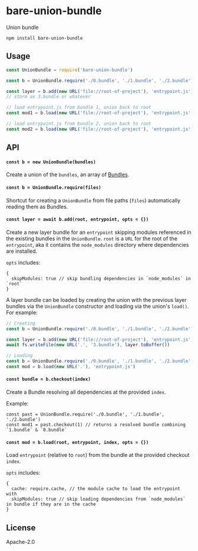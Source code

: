 # bare-union-bundle

Union bundle

```
npm install bare-union-bundle
```

## Usage

``` js
const UnionBundle = require('bare-union-bundle')

const b = UnionBundle.require('./0.bundle', './1.bundle', './2.bundle')

const layer = b.add(new URL('file://root-of-project'), 'entrypoint.js')
// store as 3.bundle or whatever

// load entrypoint.js from bundle 1, union back to root
const mod1 = b.load(new URL('file://root-of-project'), 'entrypoint.js', 1)

// load entrypoint.js from bundle 2, union back to root
const mod2 = b.load(new URL('file://root-of-project'), 'entrypoint.js', 2)
```

## API

#### `const b = new UnionBundle(bundles)`

Create a union of the `bundles`, an array of [Bundles](https://github.com/holepunchto/bare-bundle).

#### `const b = UnionBundle.require(files)`

Shortcut for creating a `UnionBundle` from file paths (`files`) automatically reading them as Bundles.

#### `const layer = await b.add(root, entrypoint, opts = {})`

Create a new layer bundle for an `entrypoint` skipping modules referenced in the existing bundles in the `UnionBundle`. `root` is a `URL` for the root of the `entrypoint`, aka it contains the `node_modules` directory where dependencies are installed.

`opts` includes:

```
{
  skipModules: true // skip bundling dependencies in `node_modules` in `root`
}
```

A layer bundle can be loaded by creating the union with the previous layer bundles via the `UnionBundle` constructor and loading via the union's `load()`. For example:

```js
// Creating
const b = UnionBundle.require('./0.bundle', './1.bundle', './2.bundle')

const layer = b.add(new URL('file://root-of-project'), 'entrypoint.js')
await fs.writeFile(new URL('.', '3.bundle'), layer.toBuffer())

// Loading
const b = UnionBundle.require('./0.bundle', './1.bundle', './2.bundle', './3.bundle')
const mod = b.load(new URL('.'), 'entrypoint.js')
```

#### `const bundle = b.checkout(index)`

Create a Bundle resolving all dependencies at the provided `index`.

Example:

```
const past = UnionBundle.require('./0.bundle', './1.bundle', './2.bundle')
const mod1 = past.checkout(1) // returns a resolved bundle combining `1.bundle` & `0.bundle`
```

#### `const mod = b.load(root, entrypoint, index, opts = {})`

Load `entrypoint` (relative to `root`) from the bundle at the provided checkout `index`.

`opts` includes:

```
{
  cache: require.cache, // the module cache to load the entrypoint with
  skipModules: true // skip loading dependencies from `node_modules` in bundle if they are in the cache
}
```

## License

Apache-2.0
